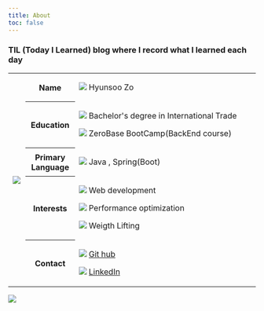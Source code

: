 ```yaml
---
title: About
toc: false
---
```

### TIL (Today I Learned) blog where I record what I learned each day

<div>
  <table class="_type__01">
    <colgroup>
      <col />
      <col style="width:20%" />
      <col />
    </colgroup>
    <tbody>
      <tr>
        <th rowspan="5" class="img_hyunsoo">
          <img src="https://i.imgur.com/tpr5jcv.png" />
        </th>
        <th>Name</th>
        <td>
          <p>
            <img src="https://em-content.zobj.net/thumbs/240/apple/354/technologist-light-skin-tone_1f9d1-1f3fb-200d-1f4bb.png" />
            <span>Hyunsoo Zo</span>
          </p>
        </td>
      </tr>
      <tr>
        <th>Education</th>
        <td>
          <p>
            <img src="https://em-content.zobj.net/thumbs/240/apple/354/student-light-skin-tone_1f9d1-1f3fb-200d-1f393.png" />
            <span>Bachelor's degree in International Trade</span>
          </p>
          <p>
            <img src="https://em-content.zobj.net/thumbs/240/openmoji/338/desktop-computer_1f5a5-fe0f.png" />
            <span>ZeroBase BootCamp(BackEnd course)</span>
          </p>
        </td>
      </tr>
      <tr>
        <th>Primary Language</th>
        <td>
          <p>
            <img src="https://em-content.zobj.net/thumbs/240/facebook/355/keyboard_2328-fe0f.png" />
            <span>Java , Spring(Boot)</span>
          </p>
        </td>
      </tr>
      <tr>
        <th>Interests</th>
        <td>
          <p>
            <img src="https://em-content.zobj.net/thumbs/240/apple/354/laptop_1f4bb.png" />
            <span>Web development</span>
          </p>
          <p>
            <img src="https://em-content.zobj.net/thumbs/240/emojidex/112/chart-with-upwards-trend_1f4c8.png" />
            <span>Performance optimization</span>
          </p>
          <p>
            <img src="https://em-content.zobj.net/thumbs/240/apple/354/person-lifting-weights_1f3cb-fe0f.png" />
            <span>Weigth Lifting</span>
          </p>
        </td>
      </tr>
      <tr>
        <th>Contact</th>
        <td>
          <p>
            <img src="https://velog.velcdn.com/images/augus-xury/post/a3c5cffd-1919-4976-a82d-62826a4f020c/GitHub-APK-MOD-Download-1.18.0.png" />
            <a href= https://github.com/HyunsooZo>Git hub</a>
          </p>
          <p>
            <img src="https://content.linkedin.com/content/dam/me/business/en-us/amp/brand-site/v2/bg/LI-Bug.svg.original.svg" />
            <a href=#>LinkedIn</a>
          </p>
        </td>
      </tr>
    </tbody>
  </table>
</div>


<img src="https://ghchart.rshah.org/0080ff/HyunsooZo"/>


